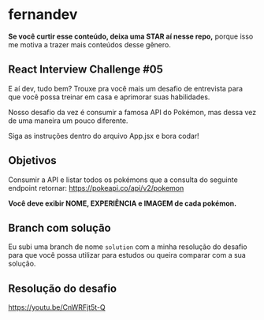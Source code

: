 # fernandev

**Se você curtir esse conteúdo, deixa uma STAR aí nesse repo,** porque isso me motiva a trazer mais conteúdos desse gênero.

## React Interview Challenge #05

E aí dev, tudo bem? Trouxe pra você mais um desafio de entrevista para que você possa treinar em casa e aprimorar suas habilidades.

Nosso desafio da vez é consumir a famosa API do Pokémon, mas dessa vez de uma maneira um pouco diferente.

Siga as instruções dentro do arquivo App.jsx e bora codar!

## Objetivos

Consumir a API e listar todos os pokémons que a consulta do seguinte endpoint retornar:
https://pokeapi.co/api/v2/pokemon

**Você deve exibir NOME, EXPERIÊNCIA e IMAGEM de cada pokémon.**

## Branch com solução

Eu subi uma branch de nome `solution` com a minha resolução do desafio para que você possa utilizar para estudos ou queira comparar com a sua solução.

## Resolução do desafio

https://youtu.be/CnWRFjt5t-Q
